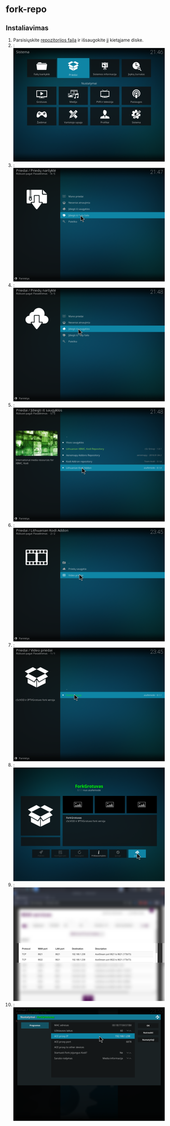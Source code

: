 # fork-repo

## Instaliavimas
1. Parsisiųskite [repozitorijos failą](https://github.com/asafemode/fork-repo/raw/master/repo/forkrepository.lt/forkrepository.lit-0.1.0.zip) ir išsaugokite jį kietąjame diske.
2. : ![alt tag](https://raw.githubusercontent.com/asafemode/fork-repo/master/media/1.png)
3. : ![alt tag](https://raw.githubusercontent.com/asafemode/fork-repo/master/media/2.png)
4. : ![alt tag](https://raw.githubusercontent.com/asafemode/fork-repo/master/media/3.png)
5. : ![alt tag](https://raw.githubusercontent.com/asafemode/fork-repo/master/media/4.png)
6. : ![alt tag](https://raw.githubusercontent.com/asafemode/fork-repo/master/media/5.png)
7. : ![alt tag](https://raw.githubusercontent.com/asafemode/fork-repo/master/media/6.png)
8. : ![alt tag](https://raw.githubusercontent.com/asafemode/fork-repo/master/media/7.png)
9. : ![alt tag](https://raw.githubusercontent.com/asafemode/fork-repo/master/media/8.png)
10. : ![alt tag](https://raw.githubusercontent.com/asafemode/fork-repo/master/media/9.png)
